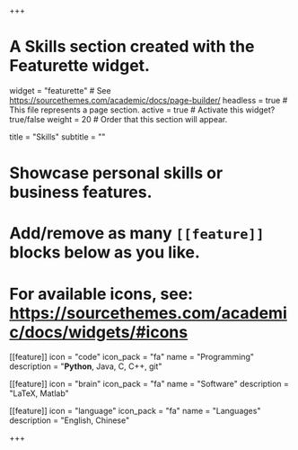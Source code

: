 +++
# A Skills section created with the Featurette widget.
widget = "featurette"  # See https://sourcethemes.com/academic/docs/page-builder/
headless = true  # This file represents a page section.
active = true  # Activate this widget? true/false
weight = 20  # Order that this section will appear.

title = "Skills"
subtitle = ""

# Showcase personal skills or business features.
# 
# Add/remove as many `[[feature]]` blocks below as you like.
# 
# For available icons, see: https://sourcethemes.com/academic/docs/widgets/#icons

[[feature]]
  icon = "code"
  icon_pack = "fa"
  name = "Programming"
  description = "**Python**, Java, C, C++, git"
  
[[feature]]
  icon = "brain"
  icon_pack = "fa"
  name = "Software"
  description = "LaTeX, Matlab"  
  
[[feature]]
  icon = "language"
  icon_pack = "fa"
  name = "Languages"
  description = "English, Chinese"

+++
